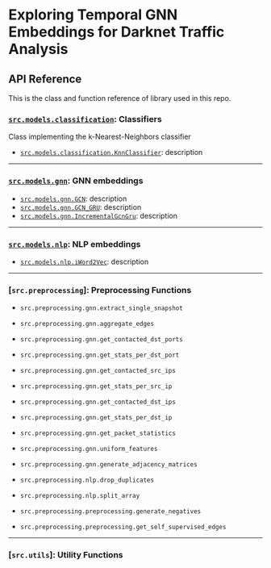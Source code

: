 # Exploring Temporal GNN Embeddings for Darknet Traffic Analysis
## API Reference
This is the class and function reference of library used in this repo. 

### [`src.models.classification`](classification.md): Classifiers
Class implementing the k-Nearest-Neighbors classifier

- [`src.models.classification.KnnClassifier`](classification.md): description

___

### [`src.models.gnn`](gnn.md): GNN embeddings

- [`src.models.gnn.GCN`](gnn.md#srcmodelsgnngcn): description
- [`src.models.gnn.GCN_GRU`](gnn.md#srcmodelsgnngcn_gru): description
- [`src.models.gnn.IncrementalGcnGru`](gnn.md#srcmodelsgnnincrementalgcngru): description

___


### [`src.models.nlp`](nlp.md): NLP embeddings

- [`src.models.nlp.iWord2Vec`](nlp.md): description

___


### [`src.preprocessing`]: Preprocessing Functions

- `src.preprocessing.gnn.extract_single_snapshot`
- `src.preprocessing.gnn.aggregate_edges`
- `src.preprocessing.gnn.get_contacted_dst_ports`
- `src.preprocessing.gnn.get_stats_per_dst_port`
- `src.preprocessing.gnn.get_contacted_src_ips`
- `src.preprocessing.gnn.get_stats_per_src_ip`
- `src.preprocessing.gnn.get_contacted_dst_ips`
- `src.preprocessing.gnn.get_stats_per_dst_ip`
- `src.preprocessing.gnn.get_packet_statistics`
- `src.preprocessing.gnn.uniform_features`
- `src.preprocessing.gnn.generate_adjacency_matrices`

- `src.preprocessing.nlp.drop_duplicates`
- `src.preprocessing.nlp.split_array`

- `src.preprocessing.preprocessing.generate_negatives`
- `src.preprocessing.preprocessing.get_self_supervised_edges`

___


### [`src.utils`]: Utility Functions
